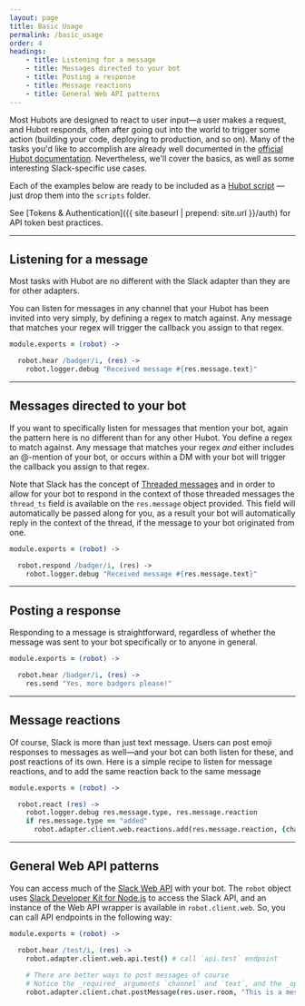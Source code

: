 ```yaml
---
layout: page
title: Basic Usage
permalink: /basic_usage
order: 4
headings:
    - title: Listening for a message
    - title: Messages directed to your bot
    - title: Posting a response
    - title: Message reactions
    - title: General Web API patterns
---
```


Most Hubots are designed to react to user input&mdash;a user makes a request, and Hubot responds, often after going out
into the world to trigger some action (building your code, deploying to production, and so on). Many of the tasks
you'd like to accomplish are already well documented in the [official Hubot documentation](https://hubot.github.com/docs/).
Nevertheless, we'll cover the basics, as well as some interesting Slack-specific use cases.

Each of the examples below are ready to be included as a [Hubot script](https://hubot.github.com/docs/scripting/)
&mdash;just drop them into the `scripts` folder.

See [Tokens & Authentication]({{ site.baseurl | prepend: site.url }}/auth) for API token best practices.

--------

## Listening for a message

Most tasks with Hubot are no different with the Slack adapter than they are for other adapters.

You can listen for messages in any channel that your Hubot has been invited into very simply, by defining a regex
to match against. Any message that matches your regex will trigger the callback you assign to that regex.

```coffeescript
module.exports = (robot) ->

  robot.hear /badger/i, (res) ->
    robot.logger.debug "Received message #{res.message.text}"
```

--------

## Messages directed to your bot

If you want to specifically listen for messages that mention your bot, again the pattern here is no different than
for any other Hubot. You define a regex to match against. Any message that matches your regex _and_ either includes
an @-mention of your bot, or occurs within a DM with your bot will trigger the callback you assign to that regex.

Note that Slack has the concept of [Threaded messages](https://api.slack.com/docs/message-threading) and in order 
to allow for your bot to respond in the context of those threaded messages the `thread_ts` field is available on 
the `res.message` object provided.  This field will automatically be passed along for you, as a result your bot 
will automatically reply in the context of the thread, if the message to your bot originated from one.

```coffeescript
module.exports = (robot) ->

  robot.respond /badger/i, (res) ->
    robot.logger.debug "Received message #{res.message.text}"
```

--------

## Posting a response

Responding to a message is straightforward, regardless of whether the message was sent to your bot specifically or
to anyone in general.

```coffeescript
module.exports = (robot) ->

  robot.hear /badger/i, (res) ->
    res.send "Yes, more badgers please!"
```

--------

## Message reactions

Of course, Slack is more than just text message. Users can post emoji responses to messages as well—and your bot can both
listen for these, and post reactions of its own. Here is a simple recipe to listen for message reactions, and to add
the same reaction back to the same message

```coffeescript
module.exports = (robot) ->

  robot.react (res) ->
    robot.logger.debug res.message.type, res.message.reaction
    if res.message.type == "added"
      robot.adapter.client.web.reactions.add(res.message.reaction, {channel: res.message.item.channel, timestamp: res.message.item.ts})

```

--------

## General Web API patterns

You can access much of the [Slack Web API](https://api.slack.com/bot-users#api_usage) with your bot. The `robot`
object uses [Slack Developer Kit for Node.js](slackapi.github.io/node-slack-sdk/) to access the Slack API, and an instance of the
Web API wrapper is available in `robot.client.web`. So, you can call API endpoints in the following way:

```coffeescript
module.exports = (robot) ->

  robot.hear /test/i, (res) ->
    robot.adapter.client.web.api.test() # call `api.test` endpoint
    
    # There are better ways to post messages of course
    # Notice the _required_ arguments `channel` and `text`, and the _optional_ arguments `as_user`, and `unfurl_links`
    robot.adapter.client.chat.postMessage(res.user.room, "This is a message!", {as_user: true, unfurl_links: false})

```
